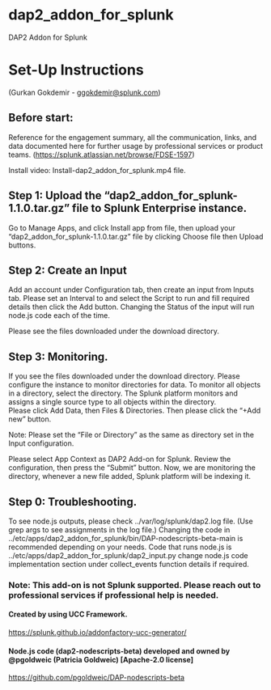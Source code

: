 # dap2_addon_for_splunk

DAP2 Addon for Splunk 
# Set-Up Instructions 
(Gurkan Gokdemir - ggokdemir@splunk.com)

## Before start:
Reference for the engagement summary, all the communication, links, and data documented here for further usage by professional services or product teams.
(https://splunk.atlassian.net/browse/FDSE-1597)

Install video: Install-dap2_addon_for_splunk.mp4 file.

## Step 1: Upload the “dap2_addon_for_splunk-1.1.0.tar.gz” file to Splunk Enterprise instance.
Go to Manage Apps, and click Install app from file, then upload your “dap2_addon_for_splunk-1.1.0.tar.gz” file by clicking Choose file then Upload buttons.

## Step 2: Create an Input
Add an account under Configuration tab, then create an input from Inputs tab.
Please set an Interval to and select the Script to run and fill required details then click the Add button.
Changing the Status of the input will run node.js code each of the time.

Please see the files downloaded under the download directory. 

## Step 3: Monitoring.
If you see the files downloaded under the download directory. Please configure the instance to monitor directories for data.
To monitor all objects in a directory, select the directory. The Splunk platform monitors and assigns a single source type to all objects within the directory.  
Please click Add Data, then Files & Directories. Then please click the “+Add new” button. 

Note: Please set the “File or Directory” as the same as directory set in the Input configuration.

Please select App Context as DAP2 Add-on for Splunk. Review the configuration, then press the “Submit” button.
Now, we are monitoring the directory, whenever a new file added, Splunk platform will be indexing it.

## Step 0: Troubleshooting.
To see node.js outputs, please check ../var/log/splunk/dap2.log file. (Use grep args to see assignments in the log file.)
Changing the code in ../etc/apps/dap2_addon_for_splunk/bin/DAP-nodescripts-beta-main is recommended depending on your needs.
Code that runs node.js is ../etc/apps/dap2_addon_for_splunk/dap2_input.py change node.js code implementation section under collect_events function details if required. 

### Note: This add-on is not Splunk supported. Please reach out to professional services if professional help is needed.

#### Created by using UCC Framework. 
https://splunk.github.io/addonfactory-ucc-generator/

#### Node.js code (dap2-nodescripts-beta) developed and owned by @pgoldweic (Patricia Goldweic) [Apache-2.0 license]
https://github.com/pgoldweic/DAP-nodescripts-beta
